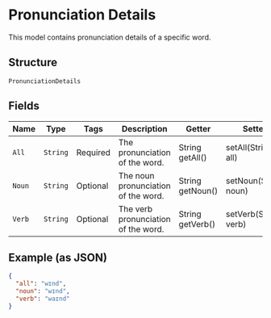 
# Pronunciation Details

This model contains pronunciation details of a specific word.

## Structure

`PronunciationDetails`

## Fields

| Name | Type | Tags | Description | Getter | Setter |
|  --- | --- | --- | --- | --- | --- |
| `All` | `String` | Required | The pronunciation of the word. | String getAll() | setAll(String all) |
| `Noun` | `String` | Optional | The noun pronunciation of the word. | String getNoun() | setNoun(String noun) |
| `Verb` | `String` | Optional | The verb pronunciation of the word. | String getVerb() | setVerb(String verb) |

## Example (as JSON)

```json
{
  "all": "wɪnd",
  "noun": "wɪnd",
  "verb": "waɪnd"
}
```

